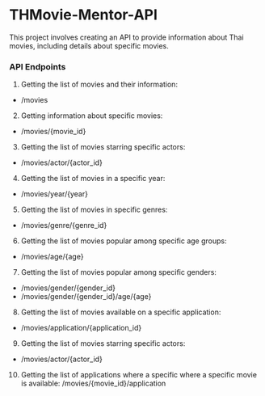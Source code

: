 # THMovie-Mentor-API

This project involves creating an API to provide information about Thai movies, including details about specific movies.

### API Endpoints

1. Getting the list of movies and their information:
* /movies

2. Getting information about specific movies:
* /movies/{movie_id}

3. Getting the list of movies starring specific actors:
* /movies/actor/{actor_id}

4. Getting the list of movies in a specific year:
* /movies/year/{year}

5. Getting the list of movies in specific genres:
* /movies/genre/{genre_id}

6. Getting the list of movies popular among specific age groups:
* /movies/age/{age}

7. Getting the list of movies popular among specific genders:
* /movies/gender/{gender_id}
* /movies/gender/{gender_id}/age/{age}

8. Getting the list of movies available on a specific application:
* /movies/application/{application_id}

9. Getting the list of movies starring specific actors:
* /movies/actor/{actor_id}

10. Getting the list of applications where a specific where a specific movie is available:
/movies/{movie_id}/application